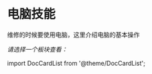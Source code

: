 # 电脑技能
维修的时候要使用电脑，这里介绍电脑的基本操作


*请选择一个板块查看：*

import DocCardList from '@theme/DocCardList';

<DocCardList  className="docs-card" />


